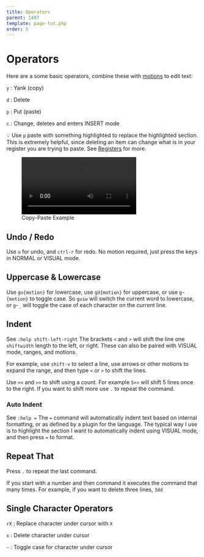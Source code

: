 ```yaml
---
title: Operators
parent: 1497
template: page-tut.php
order: 5
---
```


# Operators

Here are a some basic operators, combine these with [motions](/working-with-vim/basic-motions/) to edit text:

`y`
: Yank (copy)

`d`
: Delete

`p`
: Put (paste)

`c`
: Change, deletes and enters INSERT mode

<span class="tip">💡</span> Use `p` paste with something highlighted to replace the highlighted section. This is extremely helpful, since deleting an item can change what is in your register you are trying to paste. See [Registers](/working-with-vim/registers/) for more.

<figure class="wp-block-video"><video controls src="https://mkaz.blog/wp-content/uploads/2019/03/copy-vis-paste.mp4"></video><figcaption>Copy-Paste Example</figcaption></figure>

## Undo / Redo

Use `u` for undo, and `ctrl-r` for redo. No motion required, just press the keys in NORMAL or VISUAL mode.


## Uppercase & Lowercase

Use `gu{motion}` for lowercase, use `gU{motion}` for uppercase, or use `g~{motion}` to toggle case. So `guiw` will switch the current word to lowercase, or `g~_` will toggle the case of each character on the current line.


## Indent

<span class="sidenote">See `:help shift-left-right`</span> The brackets `<` and `>` will shift the line one `shiftwidth` length to the left, or right. These can also be paired with VISUAL mode, ranges, and motions.

For example, use `shift-v` to select a line, use arrows or other motions to expand the range, and then type `<` or `>` to shift the lines.

Use `<<` and `>>` to shift using a count. For example `5>>` will shift 5 lines once to the right. If you want to shift more use `.` to repeat the command.


### Auto Indent

<span class="sidenote">See `:help =` </span> The `=` command will automatically indent text based on internal formatting, or as defined by a plugin for the language. The typical way I use is to highlight the section I want to automatically indent using VISUAL mode, and then press `=` to format.


## Repeat That

Press `.` to repeat the last command.

If you start with a number and then command it executes the command that many times. For example, if you want to delete three lines, `3dd`

## Single Character Operators

`rX`
: Replace character under cursor with `X`

`x`
: Delete character under cursor

`~`
: Toggle case for character under cursor


